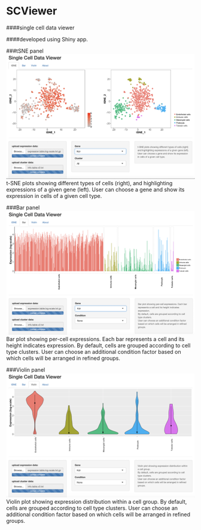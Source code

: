 # SCViewer
####single cell data viewer

####developed using Shiny app.

###tSNE panel
![tSNE panel](screenshots/tSNE_tab.png)
t-SNE plots showing different types of cells (right), and highlighting expressions of a given gene (left).
User can choose a gene and show its expression in cells of a given cell type.

###Bar panel
![bar panel](screenshots/bar_tab.png)
Bar plot showing per-cell expressions. Each bar represents a cell and its height indicates expression.
By default, cells are grouped according to cell type clusters.
User can choose an additional condition factor based on which cells will be arranged in refined groups.

###Violin panel
![violin panel](screenshots/violin_tab.png)
Violin plot showing expression distribution within a cell group.
By default, cells are grouped according to cell type clusters.
User can choose an additional condition factor based on which cells will be arranged in refined groups.

